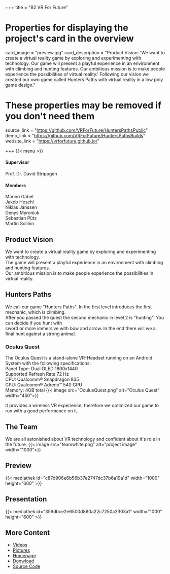 +++
title = "B2 VR For Future"

# Properties for displaying the project's card in the overview
card_image = "preview.jpg"
card_description = "Product Vision: 'We want to create a virtual reality game by exploring and experimenting with technology. Our game will present a playful experience in an environment with climbing and hunting features. Our ambitious mission is to make people experience the possibilities of virtual reality.' Following our vision we created our own game called Hunters Paths with virtual reality in a low poly game design."

# These properties may be removed if you don't need them
source_link = "https://github.com/VRForFuture/HuntersPathsPublic"
demo_link = "https://github.com/VRForFuture/HuntersPathsBuilds"
website_link = "https://vrforfuture.github.io/"

+++
{{< menu >}}

#### Supervisor
Prof. Dr. David Strippgen

#### Members
Marino Gabel \
Jakob Heschl \
Niklas Janssen \
Denys Myroniuk \
Sebastian Pütz \
Martin Solihin  

## Product Vision
We want to create a virtual reality game by exploring and experimenting with technology. \
The game will present a playful experience in an environment with climbing and hunting features. \
Our ambitious mission is to make people experience the possibilities in virtual reality.

## Hunters Paths
We call our game "Hunters Paths". In the first level introduces the first mechanic, which is climbing. \
After you passed the quest the second mechanic in level 2 is "hunting". You can decide if you hunt with \
 sword or more immersive with bow and arrow. In the end there will we a final hunt against a strong animal.

### Oculus Quest
The Oculus Quest is a stand-alone VR-Headset running on an Android System with the following specifications: \
Panel Type: Dual OLED 1600x1440 \
Supported Refresh Rate 72 Hz \
CPU: Qualcomm® Snapdragon 835 \
GPU: Qualcomm® Adreno™ 540 GPU \
Memory: 4GB total
{{< image src="OculusQuest.png" alt="Oculus Quest" width="450">}}

It provides a wireless VR experience, therefore we optimized our game to run with a good performance on it.

## The Team
We are all astonished about VR technology and confident about it's role in the future.
{{< image src="teamwhite.png" alt="project image" width="1000">}}

## Preview
{{< mediathek id="c87d906e6b56b37e2747dc37b6a19a1d" width="1000" height="600" >}}

## Presentation
{{< mediathek id="359dbce2e6500d860a22c7250a2303a1" width="1000" height="600" >}}

## More Content
- [Videos](videos)
- [Pictures](pictures)
- [Homepage](https://vrforfuture.github.io/)
- [Donwload](https://github.com/VRForFuture/HuntersPathsBuilds)
- [Source Code](https://github.com/VRForFuture/HuntersPathsPublic)
